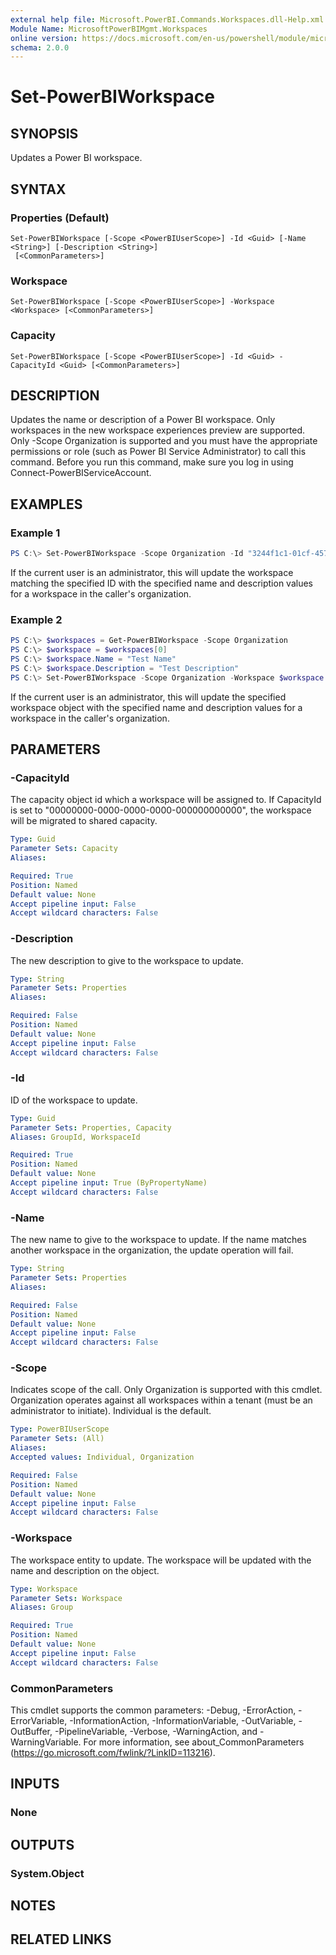 ```yaml
---
external help file: Microsoft.PowerBI.Commands.Workspaces.dll-Help.xml
Module Name: MicrosoftPowerBIMgmt.Workspaces
online version: https://docs.microsoft.com/en-us/powershell/module/microsoftpowerbimgmt.workspaces/set-powerbiworkspace?view=powerbi-ps
schema: 2.0.0
---
```


# Set-PowerBIWorkspace

## SYNOPSIS
Updates a Power BI workspace.

## SYNTAX

### Properties (Default)
```
Set-PowerBIWorkspace [-Scope <PowerBIUserScope>] -Id <Guid> [-Name <String>] [-Description <String>]
 [<CommonParameters>]
```

### Workspace
```
Set-PowerBIWorkspace [-Scope <PowerBIUserScope>] -Workspace <Workspace> [<CommonParameters>]
```

### Capacity
```
Set-PowerBIWorkspace [-Scope <PowerBIUserScope>] -Id <Guid> -CapacityId <Guid> [<CommonParameters>]
```

## DESCRIPTION
Updates the name or description of a Power BI workspace.
Only workspaces in the new workspace experiences preview are supported.
Only -Scope Organization is supported and you must have the appropriate permissions or role (such as Power BI Service Administrator) to call this command.
Before you run this command, make sure you log in using Connect-PowerBIServiceAccount. 

## EXAMPLES

### Example 1
```powershell
PS C:\> Set-PowerBIWorkspace -Scope Organization -Id "3244f1c1-01cf-457f-9383-6035e4950fdc" -Name "Test Name" -Description "Test Description"
```

If the current user is an administrator, this will update the workspace matching the specified ID with the specified name and description values for a workspace in the caller's organization.

### Example 2
```powershell
PS C:\> $workspaces = Get-PowerBIWorkspace -Scope Organization
PS C:\> $workspace = $workspaces[0]
PS C:\> $workspace.Name = "Test Name"
PS C:\> $workspace.Description = "Test Description"
PS C:\> Set-PowerBIWorkspace -Scope Organization -Workspace $workspace
```

If the current user is an administrator, this will update the specified workspace object with the specified name and description values for a workspace in the caller's organization.

## PARAMETERS

### -CapacityId
The capacity object id which a workspace will be assigned to. If CapacityId is set to "00000000-0000-0000-0000-000000000000", the workspace will be migrated to shared capacity.

```yaml
Type: Guid
Parameter Sets: Capacity
Aliases:

Required: True
Position: Named
Default value: None
Accept pipeline input: False
Accept wildcard characters: False
```

### -Description
The new description to give to the workspace to update.

```yaml
Type: String
Parameter Sets: Properties
Aliases:

Required: False
Position: Named
Default value: None
Accept pipeline input: False
Accept wildcard characters: False
```

### -Id
ID of the workspace to update.

```yaml
Type: Guid
Parameter Sets: Properties, Capacity
Aliases: GroupId, WorkspaceId

Required: True
Position: Named
Default value: None
Accept pipeline input: True (ByPropertyName)
Accept wildcard characters: False
```

### -Name
The new name to give to the workspace to update. If the name matches another workspace in the organization, the update operation will fail.

```yaml
Type: String
Parameter Sets: Properties
Aliases:

Required: False
Position: Named
Default value: None
Accept pipeline input: False
Accept wildcard characters: False
```

### -Scope
Indicates scope of the call. Only Organization is supported with this cmdlet.
Organization operates against all workspaces within a tenant (must be an administrator to initiate). Individual is the default.

```yaml
Type: PowerBIUserScope
Parameter Sets: (All)
Aliases:
Accepted values: Individual, Organization

Required: False
Position: Named
Default value: None
Accept pipeline input: False
Accept wildcard characters: False
```

### -Workspace
The workspace entity to update. The workspace will be updated with the name and description on the object.

```yaml
Type: Workspace
Parameter Sets: Workspace
Aliases: Group

Required: True
Position: Named
Default value: None
Accept pipeline input: False
Accept wildcard characters: False
```

### CommonParameters
This cmdlet supports the common parameters: -Debug, -ErrorAction, -ErrorVariable, -InformationAction, -InformationVariable, -OutVariable, -OutBuffer, -PipelineVariable, -Verbose, -WarningAction, and -WarningVariable. For more information, see about_CommonParameters (https://go.microsoft.com/fwlink/?LinkID=113216).

## INPUTS

### None

## OUTPUTS

### System.Object

## NOTES

## RELATED LINKS
